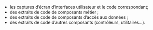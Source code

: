* les captures d’écran d’interfaces utilisateur et le code correspondant;
* des extraits de code de composants métier ;
* des extraits de code de composants d’accès aux données ;
* des extraits de code d’autres composants (contrôleurs, utilitaires…).
